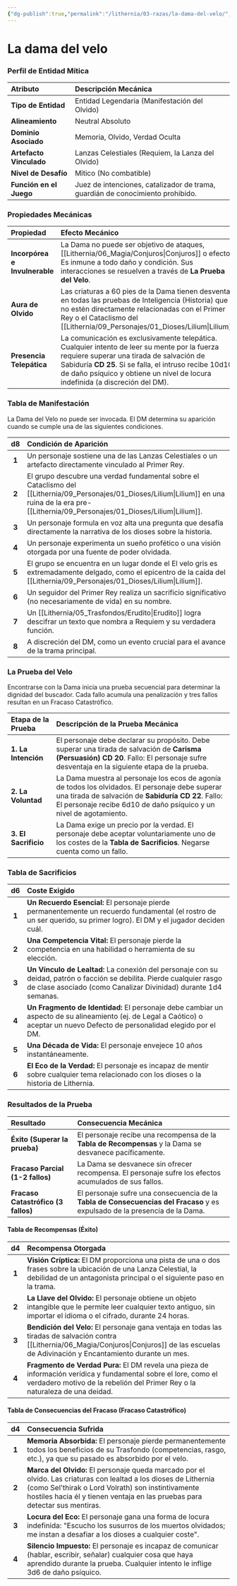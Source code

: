 ```yaml
---
{"dg-publish":true,"permalink":"/lithernia/03-razas/la-dama-del-velo/","title":"La dama del velo","tags":["lithernia","entidad"]}
---
```


# La dama del velo

### Perfil de Entidad Mítica

| Atributo | Descripción Mecánica |
| :--- | :--- |
| **Tipo de Entidad** | Entidad Legendaria (Manifestación del Olvido) |
| **Alineamiento** | Neutral Absoluto |
| **Dominio Asociado** | Memoria, Olvido, Verdad Oculta |
| **Artefacto Vinculado** | Lanzas Celestiales (Requiem, la Lanza del Olvido) |
| **Nivel de Desafío** | Mítico (No combatible) |
| **Función en el Juego** | Juez de intenciones, catalizador de trama, guardián de conocimiento prohibido. |

### Propiedades Mecánicas

| Propiedad | Efecto Mecánico |
| :--- | :--- |
| **Incorpórea e Invulnerable** | La Dama no puede ser objetivo de ataques, [[Lithernia/06_Magia/Conjuros\|Conjuros]] o efectos. Es inmune a todo daño y condición. Sus interacciones se resuelven a través de **La Prueba del Velo**. |
| **Aura de Olvido** | Las criaturas a 60 pies de la Dama tienen desventaja en todas las pruebas de Inteligencia (Historia) que no estén directamente relacionadas con el Primer Rey o el Cataclismo del [[Lithernia/09_Personajes/01_Dioses/Lilium\|Lilium]]. |
| **Presencia Telepática** | La comunicación es exclusivamente telepática. Cualquier intento de leer su mente por la fuerza requiere superar una tirada de salvación de Sabiduría **CD 25**. Si se falla, el intruso recibe 10d10 de daño psíquico y obtiene un nivel de locura indefinida (a discreción del DM). |

### Tabla de Manifestación

La Dama del Velo no puede ser invocada. El DM determina su aparición cuando se cumple una de las siguientes condiciones.

| d8 | Condición de Aparición |
|:--:|:---|
| **1** | Un personaje sostiene una de las Lanzas Celestiales o un artefacto directamente vinculado al Primer Rey. |
| **2** | El grupo descubre una verdad fundamental sobre el Cataclismo del [[Lithernia/09_Personajes/01_Dioses/Lilium\|Lilium]] en una ruina de la era pre-[[Lithernia/09_Personajes/01_Dioses/Lilium\|Lilium]]. |
| **3** | Un personaje formula en voz alta una pregunta que desafía directamente la narrativa de los dioses sobre la historia. |
| **4** | Un personaje experimenta un sueño profético o una visión otorgada por una fuente de poder olvidada. |
| **5** | El grupo se encuentra en un lugar donde el El velo gris es extremadamente delgado, como el epicentro de la caída del [[Lithernia/09_Personajes/01_Dioses/Lilium\|Lilium]]. |
| **6** | Un seguidor del Primer Rey realiza un sacrificio significativo (no necesariamente de vida) en su nombre. |
| **7** | Un [[Lithernia/05_Trasfondos/Erudito\|Erudito]] logra descifrar un texto que nombra a Requiem y su verdadera función. |
| **8** | A discreción del DM, como un evento crucial para el avance de la trama principal. |

### La Prueba del Velo

Encontrarse con la Dama inicia una prueba secuencial para determinar la dignidad del buscador. Cada fallo acumula una penalización y tres fallos resultan en un Fracaso Catastrófico.

| Etapa de la Prueba | Descripción de la Prueba Mecánica |
| :--- | :--- |
| **1. La Intención** | El personaje debe declarar su propósito. Debe superar una tirada de salvación de **Carisma (Persuasión) CD 20**. Fallo: El personaje sufre desventaja en la siguiente etapa de la prueba. |
| **2. La Voluntad** | La Dama muestra al personaje los ecos de agonía de todos los olvidados. El personaje debe superar una tirada de salvación de **Sabiduría CD 22**. Fallo: El personaje recibe 6d10 de daño psíquico y un nivel de agotamiento. |
| **3. El Sacrificio** | La Dama exige un precio por la verdad. El personaje debe aceptar voluntariamente uno de los costes de la **Tabla de Sacrificios**. Negarse cuenta como un fallo. |

### Tabla de Sacrificios

| d6 | Coste Exigido |
|:--:|:---|
| **1** | **Un Recuerdo Esencial:** El personaje pierde permanentemente un recuerdo fundamental (el rostro de un ser querido, su primer logro). El DM y el jugador deciden cuál. |
| **2** | **Una Competencia Vital:** El personaje pierde la competencia en una habilidad o herramienta de su elección. |
| **3** | **Un Vínculo de Lealtad:** La conexión del personaje con su deidad, patrón o facción se debilita. Pierde cualquier rasgo de clase asociado (como Canalizar Divinidad) durante 1d4 semanas. |
| **4** | **Un Fragmento de Identidad:** El personaje debe cambiar un aspecto de su alineamiento (ej. de Legal a Caótico) o aceptar un nuevo Defecto de personalidad elegido por el DM. |
| **5** | **Una Década de Vida:** El personaje envejece 10 años instantáneamente. |
| **6** | **El Eco de la Verdad:** El personaje es incapaz de mentir sobre cualquier tema relacionado con los dioses o la historia de Lithernia. |

### Resultados de la Prueba

| Resultado | Consecuencia Mecánica |
| :--- | :--- |
| **Éxito (Superar la prueba)** | El personaje recibe una recompensa de la **Tabla de Recompensas** y la Dama se desvanece pacíficamente. |
| **Fracaso Parcial (1-2 fallos)**| La Dama se desvanece sin ofrecer recompensa. El personaje sufre los efectos acumulados de sus fallos. |
| **Fracaso Catastrófico (3 fallos)**| El personaje sufre una consecuencia de la **Tabla de Consecuencias del Fracaso** y es expulsado de la presencia de la Dama. |

#### Tabla de Recompensas (Éxito)

| d4 | Recompensa Otorgada |
|:--:|:---|
| **1** | **Visión Críptica:** El DM proporciona una pista de una o dos frases sobre la ubicación de una Lanza Celestial, la debilidad de un antagonista principal o el siguiente paso en la trama. |
| **2** | **La Llave del Olvido:** El personaje obtiene un objeto intangible que le permite leer cualquier texto antiguo, sin importar el idioma o el cifrado, durante 24 horas. |
| **3** | **Bendición del Velo:** El personaje gana ventaja en todas las tiradas de salvación contra [[Lithernia/06_Magia/Conjuros\|Conjuros]] de las escuelas de Adivinación y Encantamiento durante un mes. |
| **4** | **Fragmento de Verdad Pura:** El DM revela una pieza de información verídica y fundamental sobre el lore, como el verdadero motivo de la rebelión del Primer Rey o la naturaleza de una deidad. |

#### Tabla de Consecuencias del Fracaso (Fracaso Catastrófico)

| d4 | Consecuencia Sufrida |
|:--:|:---|
| **1** | **Memoria Absorbida:** El personaje pierde permanentemente todos los beneficios de su Trasfondo (competencias, rasgo, etc.), ya que su pasado es absorbido por el velo. |
| **2** | **Marca del Olvido:** El personaje queda marcado por el olvido. Las criaturas con lealtad a los dioses de Lithernia (como Sel'thirak o Lord Volrath) son instintivamente hostiles hacia él y tienen ventaja en las pruebas para detectar sus mentiras. |
| **3** | **Locura del Eco:** El personaje gana una forma de locura indefinida: "Escucho los susurros de los muertos olvidados; me instan a desafiar a los dioses a cualquier coste". |
| **4** | **Silencio Impuesto:** El personaje es incapaz de comunicar (hablar, escribir, señalar) cualquier cosa que haya aprendido durante la prueba. Cualquier intento le inflige 3d6 de daño psíquico. |